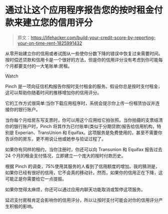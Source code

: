 # 通过让这个应用程序报告您的按时租金付款来建立您的信用评分

> 原文：<https://lifehacker.com/build-your-credit-score-by-reporting-your-on-time-rent-1825991432>

从零开始建立你的信用或者试图从一些使你分数下降的错误中恢复过来需要时间。按时偿还贷款和信用卡是一个很好的方法，但是你的信用评分没有考虑到你可能每个月都要支付的一大笔账单:房租。

Watch

Pinch 是一项向征信机构报告你按时支付租金的服务。假设你总是按时支付租金，这可以帮助你随着时间的推移增加你的信用评分。

它的工作方式很简单:当你下载应用程序时，系统会提示你上传一份租赁协议并连接你的银行账户。

当你每个月给房东写支票时，你可以用这个应用给它拍张照。当你拍摄的支票结清你的银行账户时，Pinch 将其作为已付账单(类似于分期贷款)报告给信用机构，特别是 Experian、TransUnion 和 Equifax。这项服务是免费使用的，甚至不需要你告诉你的房东，更不用说让他或她参与验证过程了。

如果你有同样的租约，当你注册时，你还可以向 Transunion 和 Equifax 报告过去 24 个月的租金支付情况，立即建立一个庞大的按时付款历史。

根据 Pinch 的调查，75%使用其服务的人看到了信用额度的增加。我的猜测是，如果你已经有很好的信用，它不会真的移动针。然而，如果你的信用正在下降，这可能正是你需要给它一点提振。

如果你觉得太麻烦，你还可以通过应用内聊天功能取消或暂停这项服务。

延迟支付房租肯定会影响你的信用评分，所以让按时支付可能会对你的信用评分产生积极的影响。